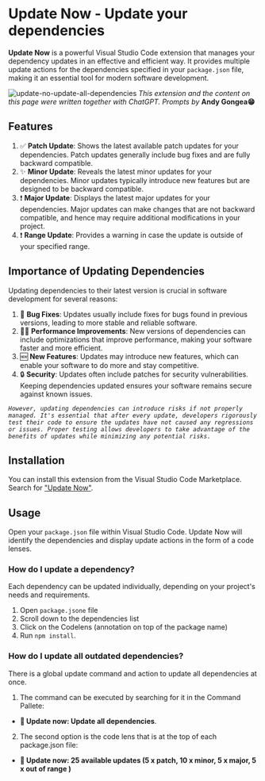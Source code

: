 # Update Now - Update your dependencies

**Update Now** is a powerful Visual Studio Code extension that manages your dependency updates in an effective and efficient way. It provides multiple update actions for the dependencies specified in your `package.json` file, making it an essential tool for modern software development.

![update-no-update-all-dependencies](https://github.com/andygongea/update-now/assets/818805/6f797719-3acf-4301-9006-dba5db2b75ba)
*This extension and the content on this page were written together with ChatGPT. Prompts by* **Andy Gongea😁**

## Features

1. ✅ **Patch Update**: Shows the latest available patch updates for your dependencies. Patch updates generally include bug fixes and are fully backward compatible.
2. ✨ **Minor Update**: Reveals the latest minor updates for your dependencies. Minor updates typically introduce new features but are designed to be backward compatible.
3. ❗ **Major Update**: Displays the latest major updates for your dependencies. Major updates can make changes that are not backward compatible, and hence may require additional modifications in your project.
4. ❗ **Range Update**: Provides a warning in case the update is outside of your specified range.

## Importance of Updating Dependencies

Updating dependencies to their latest version is crucial in software development for several reasons:

1. 🐞 **Bug Fixes**: Updates usually include fixes for bugs found in previous versions, leading to more stable and reliable software.
2. 🏃‍♀️ **Performance Improvements**: New versions of dependencies can include optimizations that improve performance, making your software faster and more efficient.
3. 🆕 **New Features**: Updates may introduce new features, which can enable your software to do more and stay competitive.
4. 🔒 **Security**: Updates often include patches for security vulnerabilities. Keeping dependencies updated ensures your software remains secure against known issues.


*``` However, updating dependencies can introduce risks if not properly managed. It's essential that after every update, developers rigorously test their code to ensure the updates have not caused any regressions or issues. Proper testing allows developers to take advantage of the benefits of updates while minimizing any potential risks. ```*

## Installation

You can install this extension from the Visual Studio Code Marketplace. Search for ["Update Now"](https://marketplace.visualstudio.com/search?term=update%20now&target=VSCode&category=All%20categories&sortBy=Relevance).

## Usage

Open your `package.json` file within Visual Studio Code. Update Now will identify the dependencies and display update actions in the form of a code lenses.

### How do I update a dependency?

Each dependency can be updated individually, depending on your project's needs and requirements.
1. Open `package.jsone` file
2. Scroll down to the dependencies list
3. Click on the Codelens (annotation on top of the package name)
4. Run `npm install`.

### How do I update all outdated dependencies?

There is a global update command and action to update all dependencies at once.
1. The command can be executed by searching for it in the Command Pallete:  
  - **🚀 Update now: Update all dependencies**.
2. The second option is the code lens that is at the top of each package.json file: 
  - **🚀 Update now: 25 available updates (5 x patch, 10 x minor, 5 x major, 5 x out of range )**
